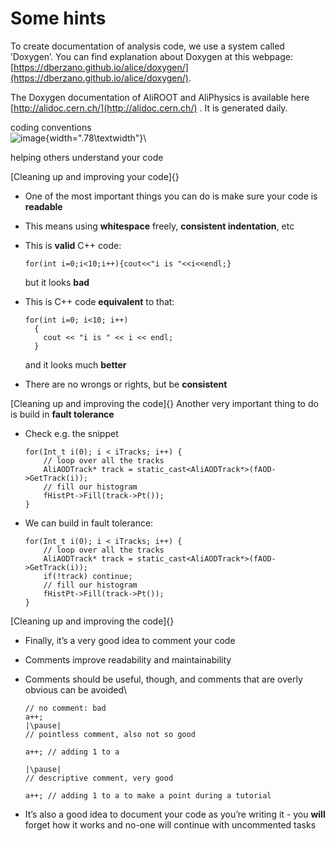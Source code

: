 # Some hints

To create documentation of analysis code, we use a system called ’Doxygen’. You can find explanation about Doxygen at this webpage: [https://dberzano.github.io/alice/doxygen/](https://dberzano.github.io/alice/doxygen/).

The Doxygen documentation of AliROOT and AliPhysics is available here [http://alidoc.cern.ch/](http://alidoc.cern.ch/) . It is generated daily.


coding conventions\
![image](q.png){width=".78\textwidth"}\

helping others understand your code

[Cleaning up and improving your code]{}

-   One of the most important things you can do is make sure your code
    is **readable**

-   This means using **whitespace** freely, **consistent indentation**,
    etc

-   This is **valid** C++ code:

    ``` {.numberLines .c language="C" numbers="left"}
    for(int i=0;i<10;i++){cout<<"i is "<<i<<endl;}
    ```

    but it looks **bad**

-   This is C++ code **equivalent** to that:

    ``` {.numberLines .c language="C" numbers="left"}
    for(int i=0; i<10; i++)
      {
        cout << "i is " << i << endl;
      }
    ```

    and it looks much **better**

-   There are no wrongs or rights, but be **consistent**

[Cleaning up and improving the code]{} Another very important thing to
do is build in **fault tolerance**

-   Check e.g. the snippet

    ``` {.numberLines .c language="C" numbers="left"}
    for(Int_t i(0); i < iTracks; i++) {
        // loop over all the tracks
        AliAODTrack* track = static_cast<AliAODTrack*>(fAOD->GetTrack(i));
        // fill our histogram
        fHistPt->Fill(track->Pt());
    }
    ```

-   We can build in fault tolerance:

    ``` {.numberLines .c language="C" numbers="left"}
    for(Int_t i(0); i < iTracks; i++) {
        // loop over all the tracks
        AliAODTrack* track = static_cast<AliAODTrack*>(fAOD->GetTrack(i));
        if(!track) continue;
        // fill our histogram
        fHistPt->Fill(track->Pt());
    }
    ```

[Cleaning up and improving the code]{}

-   Finally, it’s a very good idea to comment your code

-   Comments improve readability and maintainability

-   Comments should be useful, though, and comments that are overly
    obvious can be avoided\

    ``` {.numberLines .c language="C" numbers="left"}
    // no comment: bad
    a++;
    |\pause|
    // pointless comment, also not so good

    a++; // adding 1 to a

    |\pause|
    // descriptive comment, very good

    a++; // adding 1 to a to make a point during a tutorial
    ```

-   It’s also a good idea to document your code as you’re writing it -
    you **will** forget how it works and no-one will continue with
    uncommented tasks


